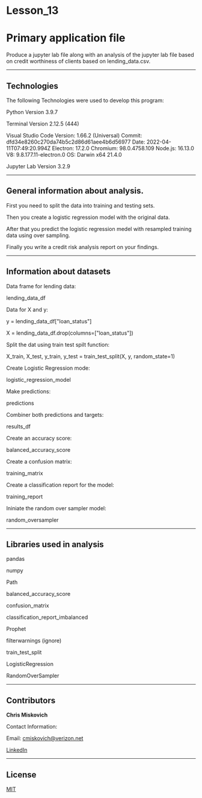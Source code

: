 # Lesson_13
# Primary application file

Produce a jupyter lab file along with an analysis of the jupyter lab file based on credit worthiness of clients based on lending_data.csv.


---

## Technologies

The following Technologies were used to develop this program:

Python 
    Version 3.9.7

Terminal
    Version 2.12.5 (444)

Visual Studio Code
    Version: 1.66.2 (Universal)
    Commit: dfd34e8260c270da74b5c2d86d61aee4b6d56977
    Date: 2022-04-11T07:49:20.994Z
    Electron: 17.2.0
    Chromium: 98.0.4758.109
    Node.js: 16.13.0
    V8: 9.8.177.11-electron.0
    OS: Darwin x64 21.4.0
    
Jupyter Lab 
    Version 3.2.9
    


---

## General information about analysis.

First you need to split the data into training and testing sets.

Then you create a logistic regression model with the original data.

After that you predict the logistic regression medel with resampled training data using over sampling.

Finally you write a credit risk analysis report on your findings.



---

## Information about datasets

Data frame for lending data:

lending_data_df

Data for X and y:

y = lending_data_df["loan_status"]

X = lending_data_df.drop(columns=["loan_status"])

Split the dat using train test spilt function:

X_train, X_test, y_train, y_test = train_test_split(X, y, random_state=1)

Create Logistic Regression mode:

logistic_regression_model

Make predictions:

predictions

Combiner both predictions and targets:

results_df

Create an accuracy score:

balanced_accuracy_score

Create a confusion matrix:

training_matrix

Create a classification report for the model:

training_report

Ininiate the random over sampler model:

random_oversampler




---

## Libraries used in analysis

pandas

numpy

Path

balanced_accuracy_score

confusion_matrix

classification_report_imbalanced

Prophet

filterwarnings (ignore)

train_test_split

LogisticRegression

RandomOverSampler

---

## Contributors


**Chris Miskovich**

Contact Information:

Email: cmiskovich@verizon.net

[LinkedIn](https://www.linkedin.com/in/christopher-miskovich-9a61b0234/) 

---

## License

[MIT](/license.txt)

